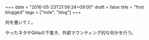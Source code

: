 +++
date = "2016-05-23T21:56:24+09:00"
draft = false
title = "first blogged"
tags = ["note", "blog"]
+++

何を書いてく。

やったネタやQiitaの下書き、外部マウンティング的な何かを行う。
